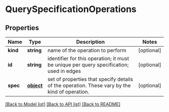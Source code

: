 # QuerySpecificationOperations

## Properties
Name | Type | Description | Notes
------------ | ------------- | ------------- | -------------
**kind** | **string** | name of the operation to perform | [optional] 
**id** | **string** | identifier for this operation; it must be unique per query specification; used in edges | [optional] 
**spec** | [**object**](.md) | set of properties that specify details of the operation. These vary by the kind of operation. | [optional] 

[[Back to Model list]](../README.md#documentation-for-models) [[Back to API list]](../README.md#documentation-for-api-endpoints) [[Back to README]](../README.md)


